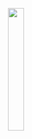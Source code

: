 <p align="center">
<!-- <img src="https://user-images.githubusercontent.com/80905013/193423638-1d37a040-c230-48b5-a7dc-78e5a56ed3e2.gif" width="25%"> -->
<img src="https://user-images.githubusercontent.com/80905013/230743021-df520947-eda8-4f39-9cbc-d9255dd1b909.gif" width="25%">
</p>


